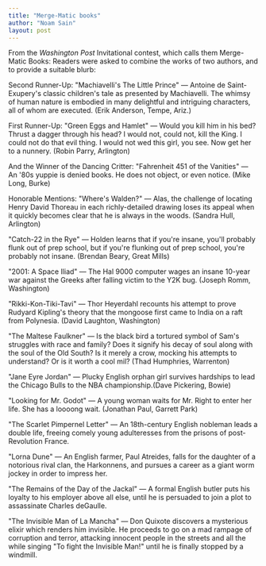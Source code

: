 ```yaml
---
title: "Merge-Matic books"
author: "Noam Sain"
layout: post
---
```


From the *Washington Post* Invitational contest, which calls them Merge-Matic Books: Readers were asked to combine the works of two authors, and to provide a suitable blurb:

Second Runner-Up: "Machiavelli's The Little Prince" — Antoine de Saint-Exupery's classic children's tale as presented by Machiavelli. The whimsy of human nature is embodied in many delightful and intriguing characters, all of whom are executed. (Erik Anderson, Tempe, Ariz.)

First Runner-Up: "Green Eggs and Hamlet" — Would you kill him in his bed? Thrust a dagger through his head? I would not, could not, kill the King. I could not do that evil thing. I would not wed this girl, you see. Now get her to a nunnery. (Robin Parry, Arlington)

And the Winner of the Dancing Critter: "Fahrenheit 451 of the Vanities" — An '80s yuppie is denied books. He does not object, or even notice. (Mike Long, Burke)

Honorable Mentions: "Where's Walden?" — Alas, the challenge of locating Henry David Thoreau in each richly-detailed drawing loses its appeal when it quickly becomes clear that he is always in the woods. (Sandra Hull, Arlington)

"Catch-22 in the Rye" — Holden learns that if you're insane, you'll probably flunk out of prep school, but if you're flunking out of prep school, you're probably not insane. (Brendan Beary, Great Mills)

"2001: A Space Iliad" — The Hal 9000 computer wages an insane 10-year war against the Greeks after falling victim to the Y2K bug. (Joseph Romm, Washington)

"Rikki-Kon-Tiki-Tavi" — Thor Heyerdahl recounts his attempt to prove Rudyard Kipling's theory that the mongoose first came to India on a raft from Polynesia. (David Laughton, Washington)

"The Maltese Faulkner" — Is the black bird a tortured symbol of Sam's struggles with race and family? Does it signify his decay of soul along with the soul of the Old South? Is it merely a crow, mocking his attempts to understand? Or is it worth a cool mil? (Thad Humphries, Warrenton)

"Jane Eyre Jordan" — Plucky English orphan girl survives hardships to lead the Chicago Bulls to the NBA championship.(Dave Pickering, Bowie)

"Looking for Mr. Godot" — A young woman waits for Mr. Right to enter her life. She has a loooong wait. (Jonathan Paul, Garrett Park)

"The Scarlet Pimpernel Letter" — An 18th-century English nobleman leads a double life, freeing comely young adulteresses from the prisons of post-Revolution France.

"Lorna Dune" — An English farmer, Paul Atreides, falls for the daughter of a notorious rival clan, the Harkonnens, and pursues a career as a giant worm jockey in order to impress her.

"The Remains of the Day of the Jackal" — A formal English butler puts his loyalty to his employer above all else, until he is persuaded to join a plot to assassinate Charles deGaulle.

"The Invisible Man of La Mancha" — Don Quixote discovers a mysterious elixir which renders him invisible. He proceeds to go on a mad rampage of corruption and terror, attacking innocent people in the streets and all the while singing "To fight the Invisible Man!" until he is finally stopped by a windmill.
